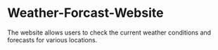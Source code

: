 # Weather-Forcast-Website
The website allows users to check the current weather conditions and forecasts for various locations.
